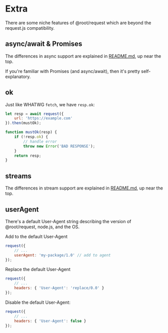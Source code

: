 # Extra

There are some niche features of @root/request which are beyond the request.js
compatibility.

## async/await & Promises

The differences in async support are explained in [README.md](/README.md), up near the top.

If you're familiar with Promises (and async/await), then it's pretty self-explanatory.

## ok

Just like WHATWG `fetch`, we have `resp.ok`:

```js
let resp = await request({
    url: 'https://example.com'
}).then(mustOk);
```

```js
function mustOk(resp) {
    if (!resp.ok) {
        // handle error
        throw new Error('BAD RESPONSE');
    }
    return resp;
}
```

## streams

The differences in stream support are explained in [README.md](/README.md), up near the top.

## userAgent

There's a default User-Agent string describing the version of @root/request, node.js, and the OS.

Add to the default User-Agent

```js
request({
    // ...
    userAgent: 'my-package/1.0' // add to agent
});
```

Replace the default User-Agent

```js
request({
    // ...
    headers: { 'User-Agent': 'replace/0.0' }
});
```

Disable the default User-Agent:

```js
request({
    // ...
    headers: { 'User-Agent': false }
});
```
